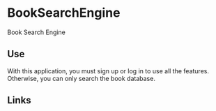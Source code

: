 # BookSearchEngine
Book Search Engine

## Use

With this application, you must sign up or log in to use all the features. Otherwise, you can only search the book database. 

## Links 
